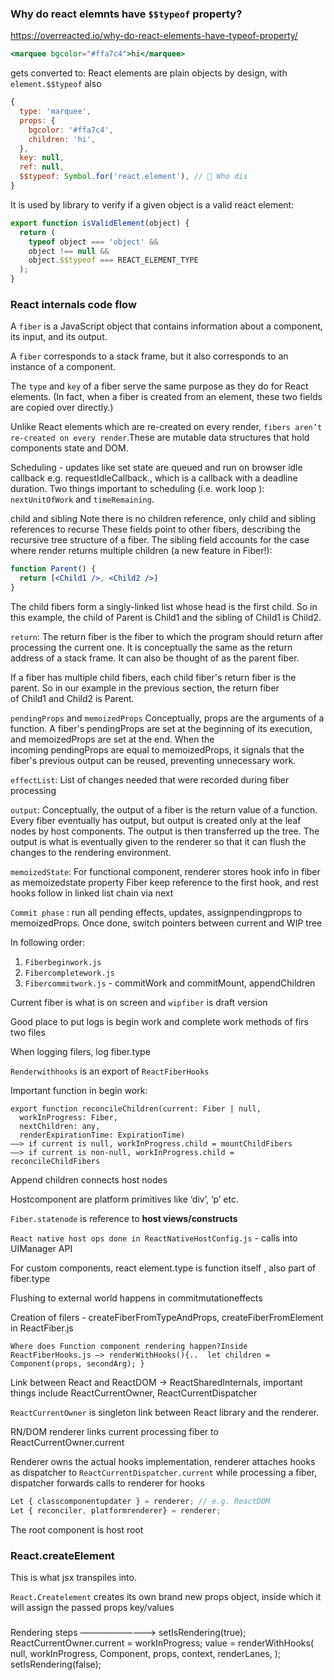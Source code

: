 
### Why do react elemnts have `$$typeof` property?

https://overreacted.io/why-do-react-elements-have-typeof-property/

```jsx
<marquee bgcolor="#ffa7c4">hi</marquee>
```

gets converted to:
React elements are plain objects by design, with `element.$$typeof` also
```js
{
  type: 'marquee',
  props: {
    bgcolor: '#ffa7c4',
    children: 'hi',
  },
  key: null,
  ref: null,
  $$typeof: Symbol.for('react.element'), // 🧐 Who dis
}
```

It is used by library to verify if a given object is a valid react element:
```js
export function isValidElement(object) {
  return (
    typeof object === 'object' &&
    object !== null &&
    object.$$typeof === REACT_ELEMENT_TYPE
  );
}
```

### React internals code flow

A `fiber` is a JavaScript object that contains information about a component, its input, and its output.

A `fiber` corresponds to a stack frame, but it also corresponds to an instance of a component.

The `type` and `key` of a fiber serve the same purpose as they do for React elements. (In fact, when a fiber is created from an element, these two fields are copied over directly.)

Unlike React elements which are re-created on every render, `fibers aren’t re-created on every render`.These are mutable data structures that hold components state and DOM.

Scheduling - updates like set state are queued and run on browser idle callback e.g. requestIdleCallback., which is a callback with a deadline duration. Two things important to scheduling (i.e. work loop ): `nextUnitOfWork` and `timeRemaining`.


child and sibling
Note there is no children reference, only child and sibling references to recurse
These fields point to other fibers, describing the recursive tree structure of a fiber.
The sibling field accounts for the case where render returns multiple children (a new feature in Fiber!):
```jsx
function Parent() {
  return [<Child1 />, <Child2 />]
}
```
The child fibers form a singly-linked list whose head is the first child. So in this example, the child of Parent is Child1 and the sibling of Child1 is Child2.

`return`: 
The return fiber is the fiber to which the program should return after processing the current one. It is conceptually the same as the return address of a stack frame. It can also be thought of as the parent fiber.

If a fiber has multiple child fibers, each child fiber's return fiber is the parent. So in our example in the previous section, the return fiber of Child1 and Child2 is Parent.

`pendingProps` and `memoizedProps`
Conceptually, props are the arguments of a function. A fiber's pendingProps are set at the beginning of its execution, and memoizedProps are set at the end.
When the incoming pendingProps are equal to memoizedProps, it signals that the fiber's previous output can be reused, preventing unnecessary work.


`effectList`:
List of changes needed that were recorded during fiber processing


`output`: 
Conceptually, the output of a fiber is the return value of a function.
Every fiber eventually has output, but output is created only at the leaf nodes by host components. The output is then transferred up the tree.
The output is what is eventually given to the renderer so that it can flush the changes to the rendering environment.

`memoizedState`:
For functional component, renderer stores hook info in fiber as memoizedstate property
Fiber keep reference to the first hook, and rest hooks follow in linked list chain via next

`Commit phase` : run all pending effects, updates, assignpendingprops to memoizedProps. Once done, switch pointers between current and WIP tree

In following order:

1. `Fiberbeginwork.js`
2. `Fibercompletework.js`
3. `Fibercommitwork.js` - commitWork and commitMount, appendChildren

Current fiber is what is on screen and `wipfiber` is draft version

Good place to put logs is begin work and complete work methods of firs two files

When logging filers, log fiber.type

`Renderwithhooks` is an export of `ReactFiberHooks`

Important function in begin work: 
```
export function reconcileChildren(current: Fiber | null,
  workInProgress: Fiber,
  nextChildren: any,
  renderExpirationTime: ExpirationTime)
——> if current is null, workInProgress.child = mountChildFibers
——> if current is non-null, workInProgress.child = reconcileChildFibers
```
Append children connects host nodes

Hostcomponent are platform primitives like ‘div’, ‘p’ etc.

`Fiber.statenode` is reference to **host views/constructs**

`React native host ops done in ReactNativeHostConfig.js` - calls into UIManager API

For custom components, react element.type is function itself , also part of fiber.type

Flushing to external world happens in commitmutationeffects 

Creation of filers - createFiberFromTypeAndProps, createFiberFromElement
 in ReactFiber.js 

```
Where does Function component rendering happen?Inside ReactFiberHooks.js —> renderWithHooks(){..  let children = Component(props, secondArg); }
```

Link between React and ReactDOM -> ReactSharedInternals, important things include ReactCurrentOwner, ReactCurrentDispatcher


`ReactCurrentOwner` is singleton link between React library and the renderer.


RN/DOM renderer links current processing fiber to ReactCurrentOwner.current

Renderer owns the actual hooks implementation, renderer attaches hooks as dispatcher to `ReactCurrentDispatcher.current` while processing a fiber, dispatcher forwards calls to renderer for hooks 
```jsx
Let { classcomponentupdater } = renderer; // e.g. ReactDOM
Let { reconciler, platformrenderer} = renderer;
```
The root component is host root

### React.createElement
This is what jsx transpiles into.

`React.Createlement` creates its own brand new props object, inside which it will assign the passed props key/values

###

Rendering steps —————————>
  setIsRendering(true);
    ReactCurrentOwner.current = workInProgress;
    value = renderWithHooks(
      null,
      workInProgress,
      Component,
      props,
      context,
      renderLanes,
    );
    setIsRendering(false);

